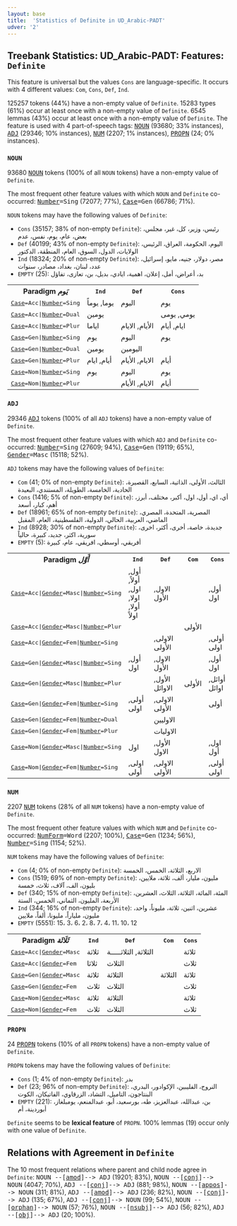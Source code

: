 ```yaml
---
layout: base
title:  'Statistics of Definite in UD_Arabic-PADT'
udver: '2'
---
```


## Treebank Statistics: UD_Arabic-PADT: Features: `Definite`

This feature is universal but the values `Cons` are language-specific.
It occurs with 4 different values: `Com`, `Cons`, `Def`, `Ind`.

125257 tokens (44%) have a non-empty value of `Definite`.
15283 types (61%) occur at least once with a non-empty value of `Definite`.
6545 lemmas (43%) occur at least once with a non-empty value of `Definite`.
The feature is used with 4 part-of-speech tags: <tt><a href="ar_padt-pos-NOUN.html">NOUN</a></tt> (93680; 33% instances), <tt><a href="ar_padt-pos-ADJ.html">ADJ</a></tt> (29346; 10% instances), <tt><a href="ar_padt-pos-NUM.html">NUM</a></tt> (2207; 1% instances), <tt><a href="ar_padt-pos-PROPN.html">PROPN</a></tt> (24; 0% instances).

### `NOUN`

93680 <tt><a href="ar_padt-pos-NOUN.html">NOUN</a></tt> tokens (100% of all `NOUN` tokens) have a non-empty value of `Definite`.

The most frequent other feature values with which `NOUN` and `Definite` co-occurred: <tt><a href="ar_padt-feat-Number.html">Number</a></tt><tt>=Sing</tt> (72077; 77%), <tt><a href="ar_padt-feat-Case.html">Case</a></tt><tt>=Gen</tt> (66786; 71%).

`NOUN` tokens may have the following values of `Definite`:

* `Cons` (35157; 38% of non-empty `Definite`): رئيس، وزير، كل، غير، مجلس، بعض، عام، يوم، نفس، عدم
* `Def` (40199; 43% of non-empty `Definite`): اليوم، الحكومة، العراق، الرئيس، الولايات، الدول، السوق، العام، المنطقة، الدكتور
* `Ind` (18324; 20% of non-empty `Definite`): مصر، دولار، جنيه، مايو، إسرائيل، عدد، لبنان، بغداد، مصادر، سنوات
* `EMPTY` (25): بد، أعراض، أمل، إعلان، اهمية، ايادي، بديل، بن، تعازى، تفاؤل

<table>
  <tr><th>Paradigm <i>يَوم</i></th><th><tt>Ind</tt></th><th><tt>Def</tt></th><th><tt>Cons</tt></th></tr>
  <tr><td><tt><tt><a href="ar_padt-feat-Case.html">Case</a></tt><tt>=Acc</tt>|<tt><a href="ar_padt-feat-Number.html">Number</a></tt><tt>=Sing</tt></tt></td><td>يوما, يوماً</td><td>اليوم</td><td>يوم</td></tr>
  <tr><td><tt><tt><a href="ar_padt-feat-Case.html">Case</a></tt><tt>=Acc</tt>|<tt><a href="ar_padt-feat-Number.html">Number</a></tt><tt>=Dual</tt></tt></td><td>يومين</td><td></td><td>يومي, يومى</td></tr>
  <tr><td><tt><tt><a href="ar_padt-feat-Case.html">Case</a></tt><tt>=Acc</tt>|<tt><a href="ar_padt-feat-Number.html">Number</a></tt><tt>=Plur</tt></tt></td><td>اياما</td><td>الأيام, الايام</td><td>ايام, أيام</td></tr>
  <tr><td><tt><tt><a href="ar_padt-feat-Case.html">Case</a></tt><tt>=Gen</tt>|<tt><a href="ar_padt-feat-Number.html">Number</a></tt><tt>=Sing</tt></tt></td><td>يوم</td><td>اليوم</td><td>يوم</td></tr>
  <tr><td><tt><tt><a href="ar_padt-feat-Case.html">Case</a></tt><tt>=Gen</tt>|<tt><a href="ar_padt-feat-Number.html">Number</a></tt><tt>=Dual</tt></tt></td><td>يومين</td><td>اليومين</td><td></td></tr>
  <tr><td><tt><tt><a href="ar_padt-feat-Case.html">Case</a></tt><tt>=Gen</tt>|<tt><a href="ar_padt-feat-Number.html">Number</a></tt><tt>=Plur</tt></tt></td><td>أيام, ايام</td><td>الايام, الأيام</td><td>أيام</td></tr>
  <tr><td><tt><tt><a href="ar_padt-feat-Case.html">Case</a></tt><tt>=Nom</tt>|<tt><a href="ar_padt-feat-Number.html">Number</a></tt><tt>=Sing</tt></tt></td><td>يوم</td><td>اليوم</td><td>يوم</td></tr>
  <tr><td><tt><tt><a href="ar_padt-feat-Case.html">Case</a></tt><tt>=Nom</tt>|<tt><a href="ar_padt-feat-Number.html">Number</a></tt><tt>=Plur</tt></tt></td><td></td><td>الايام, الأيام</td><td>أيام</td></tr>
</table>

### `ADJ`

29346 <tt><a href="ar_padt-pos-ADJ.html">ADJ</a></tt> tokens (100% of all `ADJ` tokens) have a non-empty value of `Definite`.

The most frequent other feature values with which `ADJ` and `Definite` co-occurred: <tt><a href="ar_padt-feat-Number.html">Number</a></tt><tt>=Sing</tt> (27609; 94%), <tt><a href="ar_padt-feat-Case.html">Case</a></tt><tt>=Gen</tt> (19119; 65%), <tt><a href="ar_padt-feat-Gender.html">Gender</a></tt><tt>=Masc</tt> (15118; 52%).

`ADJ` tokens may have the following values of `Definite`:

* `Com` (41; 0% of non-empty `Definite`): الثالث، الأولى، الذاتية، السابع، القصيرة، الحادية، الخامسة، الطويلة، المستندي، البعيدة
* `Cons` (1416; 5% of non-empty `Definite`): أي، اي، أول، اول، أكبر، مختلف، أبرز، أهم، كبار، أسعد
* `Def` (18961; 65% of non-empty `Definite`): المصرية، المتحدة، المصري، الماضي، العربية، الحالي، الدولية، الفلسطينية، العام، المقبل
* `Ind` (8928; 30% of non-empty `Definite`): جديدة، خاصة، أخرى، أكثر، اخرى، سورية، اكثر، جديد، كبيرة، حالياً
* `EMPTY` (5): أفريقي، أوسطي، افريقي، عام، كبيرة

<table>
  <tr><th>Paradigm <i>أَوَّل</i></th><th><tt>Ind</tt></th><th><tt>Def</tt></th><th><tt>Com</tt></th><th><tt>Cons</tt></th></tr>
  <tr><td><tt><tt><a href="ar_padt-feat-Case.html">Case</a></tt><tt>=Acc</tt>|<tt><a href="ar_padt-feat-Gender.html">Gender</a></tt><tt>=Masc</tt>|<tt><a href="ar_padt-feat-Number.html">Number</a></tt><tt>=Sing</tt></tt></td><td>أول, أولاً, اول, اولا, أولا, اولاً</td><td>الاول, الأول</td><td></td><td>أول, اول</td></tr>
  <tr><td><tt><tt><a href="ar_padt-feat-Case.html">Case</a></tt><tt>=Acc</tt>|<tt><a href="ar_padt-feat-Gender.html">Gender</a></tt><tt>=Masc</tt>|<tt><a href="ar_padt-feat-Number.html">Number</a></tt><tt>=Plur</tt></tt></td><td></td><td></td><td>الأولى</td><td></td></tr>
  <tr><td><tt><tt><a href="ar_padt-feat-Case.html">Case</a></tt><tt>=Acc</tt>|<tt><a href="ar_padt-feat-Gender.html">Gender</a></tt><tt>=Fem</tt>|<tt><a href="ar_padt-feat-Number.html">Number</a></tt><tt>=Sing</tt></tt></td><td></td><td>الاولى, الأولى</td><td></td><td>أولى, اولى</td></tr>
  <tr><td><tt><tt><a href="ar_padt-feat-Case.html">Case</a></tt><tt>=Gen</tt>|<tt><a href="ar_padt-feat-Gender.html">Gender</a></tt><tt>=Masc</tt>|<tt><a href="ar_padt-feat-Number.html">Number</a></tt><tt>=Sing</tt></tt></td><td>أول, اول</td><td>الاول, الأول</td><td></td><td>أول, اول</td></tr>
  <tr><td><tt><tt><a href="ar_padt-feat-Case.html">Case</a></tt><tt>=Gen</tt>|<tt><a href="ar_padt-feat-Gender.html">Gender</a></tt><tt>=Masc</tt>|<tt><a href="ar_padt-feat-Number.html">Number</a></tt><tt>=Plur</tt></tt></td><td></td><td>الأول, الاوائل</td><td>الأولى</td><td>أوائل, اوائل</td></tr>
  <tr><td><tt><tt><a href="ar_padt-feat-Case.html">Case</a></tt><tt>=Gen</tt>|<tt><a href="ar_padt-feat-Gender.html">Gender</a></tt><tt>=Fem</tt>|<tt><a href="ar_padt-feat-Number.html">Number</a></tt><tt>=Sing</tt></tt></td><td>أولى, اولى</td><td>الاولى, الأولى</td><td></td><td>أولى</td></tr>
  <tr><td><tt><tt><a href="ar_padt-feat-Case.html">Case</a></tt><tt>=Gen</tt>|<tt><a href="ar_padt-feat-Gender.html">Gender</a></tt><tt>=Fem</tt>|<tt><a href="ar_padt-feat-Number.html">Number</a></tt><tt>=Dual</tt></tt></td><td></td><td>الاوليين</td><td></td><td></td></tr>
  <tr><td><tt><tt><a href="ar_padt-feat-Case.html">Case</a></tt><tt>=Gen</tt>|<tt><a href="ar_padt-feat-Gender.html">Gender</a></tt><tt>=Fem</tt>|<tt><a href="ar_padt-feat-Number.html">Number</a></tt><tt>=Plur</tt></tt></td><td></td><td>الاوليات</td><td></td><td></td></tr>
  <tr><td><tt><tt><a href="ar_padt-feat-Case.html">Case</a></tt><tt>=Nom</tt>|<tt><a href="ar_padt-feat-Gender.html">Gender</a></tt><tt>=Masc</tt>|<tt><a href="ar_padt-feat-Number.html">Number</a></tt><tt>=Sing</tt></tt></td><td>اول</td><td>الأول, الاول</td><td></td><td>اول, أول</td></tr>
  <tr><td><tt><tt><a href="ar_padt-feat-Case.html">Case</a></tt><tt>=Nom</tt>|<tt><a href="ar_padt-feat-Gender.html">Gender</a></tt><tt>=Fem</tt>|<tt><a href="ar_padt-feat-Number.html">Number</a></tt><tt>=Sing</tt></tt></td><td>اولى, أولى</td><td>الاولى, الأولى</td><td></td><td>أولى, اولى</td></tr>
</table>

### `NUM`

2207 <tt><a href="ar_padt-pos-NUM.html">NUM</a></tt> tokens (28% of all `NUM` tokens) have a non-empty value of `Definite`.

The most frequent other feature values with which `NUM` and `Definite` co-occurred: <tt><a href="ar_padt-feat-NumForm.html">NumForm</a></tt><tt>=Word</tt> (2207; 100%), <tt><a href="ar_padt-feat-Case.html">Case</a></tt><tt>=Gen</tt> (1234; 56%), <tt><a href="ar_padt-feat-Number.html">Number</a></tt><tt>=Sing</tt> (1154; 52%).

`NUM` tokens may have the following values of `Definite`:

* `Com` (4; 0% of non-empty `Definite`): الاربع، الثلاثة، الخمس، الخمسة
* `Cons` (1519; 69% of non-empty `Definite`): مليون، مليار، ألف، ثلاثة، ملايين، بليون، الف، آلاف، ثلاث، خمسة
* `Def` (340; 15% of non-empty `Definite`): المئة، المائة، الثلاثة، الثلاث، العشرين، الأربعة، المليون، الثماني، الخمس، الستة
* `Ind` (344; 16% of non-empty `Definite`): عشرين، اثنين، ثلاثة، مليوناً، واحد، مليون، ملياراً، مليونا، ألفاً، ملايين
* `EMPTY` (5551): 15، 3، 6، 2، 8، 7، 4، 11، 10، 12

<table>
  <tr><th>Paradigm <i>ثَلَاثَة</i></th><th><tt>Ind</tt></th><th><tt>Def</tt></th><th><tt>Com</tt></th><th><tt>Cons</tt></th></tr>
  <tr><td><tt><tt><a href="ar_padt-feat-Case.html">Case</a></tt><tt>=Acc</tt>|<tt><a href="ar_padt-feat-Gender.html">Gender</a></tt><tt>=Masc</tt></tt></td><td>ثلاثة</td><td>الثلاثة, الثلاثـــــة</td><td></td><td>ثلاثة</td></tr>
  <tr><td><tt><tt><a href="ar_padt-feat-Case.html">Case</a></tt><tt>=Acc</tt>|<tt><a href="ar_padt-feat-Gender.html">Gender</a></tt><tt>=Fem</tt></tt></td><td>ثلاثا</td><td>الثلاث</td><td></td><td>ثلاث</td></tr>
  <tr><td><tt><tt><a href="ar_padt-feat-Case.html">Case</a></tt><tt>=Gen</tt>|<tt><a href="ar_padt-feat-Gender.html">Gender</a></tt><tt>=Masc</tt></tt></td><td>ثلاثة</td><td>الثلاثة</td><td>الثلاثة</td><td>ثلاثة</td></tr>
  <tr><td><tt><tt><a href="ar_padt-feat-Case.html">Case</a></tt><tt>=Gen</tt>|<tt><a href="ar_padt-feat-Gender.html">Gender</a></tt><tt>=Fem</tt></tt></td><td>ثلاث</td><td>الثلاث</td><td></td><td>ثلاث</td></tr>
  <tr><td><tt><tt><a href="ar_padt-feat-Case.html">Case</a></tt><tt>=Nom</tt>|<tt><a href="ar_padt-feat-Gender.html">Gender</a></tt><tt>=Masc</tt></tt></td><td>ثلاثة</td><td>الثلاثة</td><td></td><td>ثلاثة</td></tr>
  <tr><td><tt><tt><a href="ar_padt-feat-Case.html">Case</a></tt><tt>=Nom</tt>|<tt><a href="ar_padt-feat-Gender.html">Gender</a></tt><tt>=Fem</tt></tt></td><td>ثلاث</td><td>الثلاث</td><td></td><td>ثلاث</td></tr>
</table>

### `PROPN`

24 <tt><a href="ar_padt-pos-PROPN.html">PROPN</a></tt> tokens (10% of all `PROPN` tokens) have a non-empty value of `Definite`.

`PROPN` tokens may have the following values of `Definite`:

* `Cons` (1; 4% of non-empty `Definite`): بدر
* `Def` (23; 96% of non-empty `Definite`): النروج، الفليبين، الإكوادور، البدري، البنتاجون، التاميل، التشاد، الزرقاوي، الفاتيكان، الكوت
* `EMPTY` (221): بن، عبدالله، عبدالعزيز، طه، بورسعيد، أبو، عبدالمنعم، يومبلغاز، أبوردينة، أم

`Definite` seems to be **lexical feature** of `PROPN`. 100% lemmas (19) occur only with one value of `Definite`.

## Relations with Agreement in `Definite`

The 10 most frequent relations where parent and child node agree in `Definite`:
<tt>NOUN --[<tt><a href="ar_padt-dep-amod.html">amod</a></tt>]--> ADJ</tt> (19201; 83%),
<tt>NOUN --[<tt><a href="ar_padt-dep-conj.html">conj</a></tt>]--> NOUN</tt> (4047; 70%),
<tt>ADJ --[<tt><a href="ar_padt-dep-conj.html">conj</a></tt>]--> ADJ</tt> (881; 98%),
<tt>NOUN --[<tt><a href="ar_padt-dep-appos.html">appos</a></tt>]--> NOUN</tt> (311; 81%),
<tt>ADJ --[<tt><a href="ar_padt-dep-amod.html">amod</a></tt>]--> ADJ</tt> (236; 82%),
<tt>NOUN --[<tt><a href="ar_padt-dep-conj.html">conj</a></tt>]--> ADJ</tt> (135; 67%),
<tt>ADJ --[<tt><a href="ar_padt-dep-conj.html">conj</a></tt>]--> NOUN</tt> (99; 54%),
<tt>NOUN --[<tt><a href="ar_padt-dep-orphan.html">orphan</a></tt>]--> NOUN</tt> (57; 76%),
<tt>NOUN --[<tt><a href="ar_padt-dep-nsubj.html">nsubj</a></tt>]--> ADJ</tt> (56; 82%),
<tt>ADJ --[<tt><a href="ar_padt-dep-obj.html">obj</a></tt>]--> ADJ</tt> (20; 100%).

